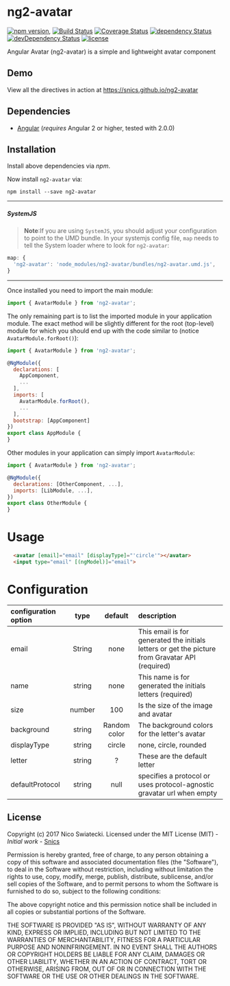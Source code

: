 # ng2-avatar

[![npm version](https://badge.fury.io/js/ng2-avatar.svg)](https://badge.fury.io/js/ng2-avatar),
[![Build Status](https://travis-ci.org/snics/ng2-avatar.svg?branch=master)](https://travis-ci.org/snics/ng2-avatar)
[![Coverage Status](https://coveralls.io/repos/github/snics/ng2-avatar/badge.svg?branch=master)](https://coveralls.io/github/snics/ng2-avatar?branch=master)
[![dependency Status](https://david-dm.org/snics/ng2-avatar/status.svg)](https://david-dm.org/snics/ng2-avatar)
[![devDependency Status](https://david-dm.org/snics/ng2-avatar/dev-status.svg?branch=master)](https://david-dm.org/snics/ng2-avatar#info=devDependencies)
[![license](https://img.shields.io/github/license/mashape/apistatus.svg?style=flat-square)](https://github.com/snics/ng2-avatar#the-mit-license)

Angular Avatar (ng2-avatar) is a simple and lightweight avatar component

## Demo

View all the directives in action at https://snics.github.io/ng2-avatar

## Dependencies
* [Angular](https://angular.io) (*requires* Angular 2 or higher, tested with 2.0.0)

## Installation
Install above dependencies via *npm*. 

Now install `ng2-avatar` via:
```shell
npm install --save ng2-avatar
```

---
##### SystemJS
>**Note**:If you are using `SystemJS`, you should adjust your configuration to point to the UMD bundle.
In your systemjs config file, `map` needs to tell the System loader where to look for `ng2-avatar`:
```js
map: {
  'ng2-avatar': 'node_modules/ng2-avatar/bundles/ng2-avatar.umd.js',
}
```
---

Once installed you need to import the main module:
```js
import { AvatarModule } from 'ng2-avatar';
```
The only remaining part is to list the imported module in your application module. The exact method will be slightly
different for the root (top-level) module for which you should end up with the code similar to (notice ` AvatarModule.forRoot()`):
```js
import { AvatarModule } from 'ng2-avatar';

@NgModule({
  declarations: [
    AppComponent, 
    ...
  ],
  imports: [
    AvatarModule.forRoot(), 
    ...
  ],  
  bootstrap: [AppComponent]
})
export class AppModule {
}
```

Other modules in your application can simply import ` AvatarModule `:

```js
import { AvatarModule } from 'ng2-avatar';

@NgModule({
  declarations: [OtherComponent, ...],
  imports: [LibModule, ...], 
})
export class OtherModule {
}
```

# Usage
```html
  <avatar [email]="email" [displayType]="'circle'"></avatar>
  <input type="email" [(ngModel)]="email">
```

# Configuration
| configuration option |  type  |   default    | description                                                                                      |
|:---------------------|:------:|:------------:|:-------------------------------------------------------------------------------------------------|
| email                | String |     none     | This email is for generated the initials letters or get the picture from Gravatar API (required) |
| name                 | string |     none     | This name is for generated the initials letters (required)                                       |
| size                 | number |     100      | Is the size of the image and avatar                                                              |
| background           | string | Random color | The background colors for the letter's avatar                                                    |
| displayType          | string |    circle    | none, circle, rounded                                                                              |
| letter               | string |      ?       | These are the default letter                                                                     |
| defaultProtocol      | string |      null    | specifies a protocol or uses protocol-agnostic gravatar url when empty                              |

## License

Copyright (c) 2017 Nico Swiatecki. Licensed under the MIT License (MIT) - *Initial work* - [Snics](https://github.com/snics)

Permission is hereby granted, free of charge, to any person obtaining a copy of this software and associated documentation files (the "Software"), to deal in the Software without restriction, including without limitation the rights to use, copy, modify, merge, publish, distribute, sublicense, and/or sell copies of the Software, and to permit persons to whom the Software is furnished to do so, subject to the following conditions:

The above copyright notice and this permission notice shall be included in all copies or substantial portions of the Software.

THE SOFTWARE IS PROVIDED "AS IS", WITHOUT WARRANTY OF ANY KIND, EXPRESS OR IMPLIED, INCLUDING BUT NOT LIMITED TO THE WARRANTIES OF MERCHANTABILITY, FITNESS FOR A PARTICULAR PURPOSE AND NONINFRINGEMENT. IN NO EVENT SHALL THE AUTHORS OR COPYRIGHT HOLDERS BE LIABLE FOR ANY CLAIM, DAMAGES OR OTHER LIABILITY, WHETHER IN AN ACTION OF CONTRACT, TORT OR OTHERWISE, ARISING FROM, OUT OF OR IN CONNECTION WITH THE SOFTWARE OR THE USE OR OTHER DEALINGS IN THE SOFTWARE.
